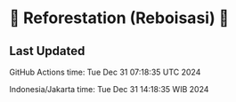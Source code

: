 
# 🌳 Reforestation (Reboisasi) 🌲

## Last Updated

GitHub Actions time: Tue Dec 31 07:18:35 UTC 2024

Indonesia/Jakarta time: Tue Dec 31 14:18:35 WIB 2024
